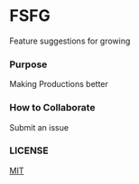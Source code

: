 # FSFG
Feature suggestions for growing

### Purpose
Making Productions better

### How to Collaborate
Submit an issue

### LICENSE
[MIT](LICENSE)
